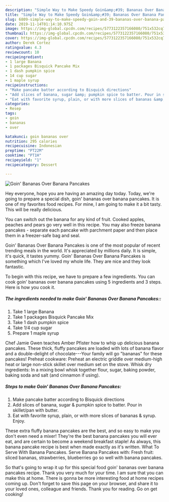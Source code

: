 ```yaml
---
description: "Simple Way to Make Speedy Goin&amp;#39; Bananas Over Banana Pancakes"
title: "Simple Way to Make Speedy Goin&amp;#39; Bananas Over Banana Pancakes"
slug: 6809-simple-way-to-make-speedy-goin-and-39-bananas-over-banana-pancakes
date: 2019-11-14T01:14:10.975Z
image: https://img-global.cpcdn.com/recipes/5773122357166080/751x532cq70/goin-bananas-over-banana-pancakes-recipe-main-photo.jpg
thumbnail: https://img-global.cpcdn.com/recipes/5773122357166080/751x532cq70/goin-bananas-over-banana-pancakes-recipe-main-photo.jpg
cover: https://img-global.cpcdn.com/recipes/5773122357166080/751x532cq70/goin-bananas-over-banana-pancakes-recipe-main-photo.jpg
author: Derek Cortez
ratingvalue: 4.3
reviewcount: 10
recipeingredient:
- 1 large Banana
- 1 packages Bisquick Pancake Mix
- 1 dash pumpkin spice
- 14 cup sugar
- 1 maple syrup
recipeinstructions:
- "Make pancake batter according to Bisquick directions"
- "Add slices of banana, sugar &amp; pumpkin spice to batter. Pour in skillet/pan with butter."
- "Eat with favorite syrup, plain, or with more slices of bananas &amp; syrup. Enjoy."
categories:
- Resep
tags:
- goin
- bananas
- over

katakunci: goin bananas over
nutrition: 295 calories
recipecuisine: Indonesian
preptime: "PT22M"
cooktime: "PT1H"
recipeyield: "1"
recipecategory: Dessert

---
```



![Goin&#39; Bananas Over Banana Pancakes](https://img-global.cpcdn.com/recipes/5773122357166080/751x532cq70/goin-bananas-over-banana-pancakes-recipe-main-photo.jpg)

Hey everyone, hope you are having an amazing day today. Today, we're going to prepare a special dish, goin&#39; bananas over banana pancakes. It is one of my favorites food recipes. For mine, I am going to make it a bit tasty. This will be really delicious.

You can switch out the banana for any kind of fruit. Cooked apples, peaches and pears go very well in this recipe. You may also freeze banana pancakes - separate each pancake with parchment paper and then place them in a freezer-safe bag and seal.

Goin&#39; Bananas Over Banana Pancakes is one of the most popular of recent trending meals in the world. It's appreciated by millions daily. It is simple, it's quick, it tastes yummy. Goin&#39; Bananas Over Banana Pancakes is something which I've loved my whole life. They are nice and they look fantastic.


To begin with this recipe, we have to prepare a few ingredients. You can cook goin&#39; bananas over banana pancakes using 5 ingredients and 3 steps. Here is how you cook it.

##### The ingredients needed to make Goin&#39; Bananas Over Banana Pancakes::

1. Take 1 large Banana
1. Take 1 packages Bisquick Pancake Mix
1. Take 1 dash pumpkin spice
1. Take 1/4 cup sugar
1. Prepare 1 maple syrup


Chef Jamie Gwen teaches Amber Pfister how to whip up delicious banana pancakes. These thick, fluffy pancakes are loaded with lots of banana flavor and a double-delight of chocolate---Your family will go &#34;bananas&#34; for these pancakes! Preheat cookware: Preheat an electric griddle over medium-high heat or large non-stick skillet over medium set on the stove. Whisk dry ingredients: In a mixing bowl whisk together flour, sugar, baking powder, baking soda and salt (and cinnamon if using). 

##### Steps to make Goin&#39; Bananas Over Banana Pancakes:

1. Make pancake batter according to Bisquick directions
1. Add slices of banana, sugar &amp; pumpkin spice to batter. Pour in skillet/pan with butter.
1. Eat with favorite syrup, plain, or with more slices of bananas &amp; syrup. Enjoy.


These extra fluffy banana pancakes are the best, and so easy to make you don&#39;t even need a mixer! They&#39;re the best banana pancakes you will ever eat, and are certain to become a weekend breakfast staple! As always, this banana pancake recipe is best when made exactly as it&#39;s written. What To Serve With Banana Pancakes. Serve Banana Pancakes with: Fresh fruit: sliced bananas, strawberries, blueberries go so well with banana pancakes. 

So that's going to wrap it up for this special food goin&#39; bananas over banana pancakes recipe. Thank you very much for your time. I am sure that you can make this at home. There is gonna be more interesting food at home recipes coming up. Don't forget to save this page on your browser, and share it to your loved ones, colleague and friends. Thank you for reading. Go on get cooking!
